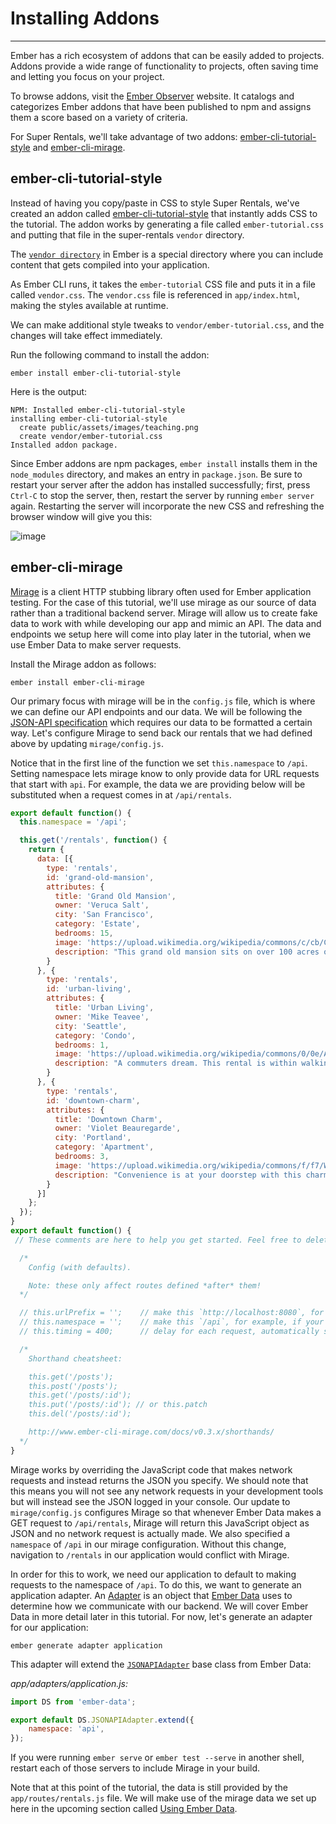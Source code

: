 # Installing Addons

---

Ember has a rich ecosystem of addons that can be easily added to projects. Addons provide a wide range of functionality to projects, often saving time and letting you focus on your project.

To browse addons, visit the [Ember Observer]() website. It catalogs and categorizes Ember addons that have been published to npm and assigns them a score based on a variety of criteria.

For Super Rentals, we'll take advantage of two addons: [ember-cli-tutorial-style](https://github.com/toddjordan/ember-cli-tutorial-style) and [ember-cli-mirage](http://www.ember-cli-mirage.com/).

## ember-cli-tutorial-style

Instead of having you copy/paste in CSS to style Super Rentals, we've created an addon called [ember-cli-tutorial-style](https://github.com/ember-learn/ember-cli-tutorial-style) that instantly adds CSS to the tutorial. The addon works by generating a file called `ember-tutorial.css` and putting that file in the super-rentals `vendor` directory.

The [`vendor directory`](https://guides.emberjs.com/release/addons-and-dependencies/managing-dependencies/#toc_other-assets) in Ember is a special directory where you can include content that gets compiled into your application.

As Ember CLI runs, it takes the `ember-tutorial` CSS file and puts it in a file called `vendor.css`. The `vendor.css` file is referenced in `app/index.html`, making the styles available at runtime.

We can make additional style tweaks to `vendor/ember-tutorial.css`, and the changes will take effect immediately.

Run the following command to install the addon:

`ember install ember-cli-tutorial-style`

Here is the output:

```
NPM: Installed ember-cli-tutorial-style
installing ember-cli-tutorial-style
  create public/assets/images/teaching.png
  create vendor/ember-tutorial.css
Installed addon package.
```

Since Ember addons are npm packages, `ember install` installs them in the `node_modules` directory, and makes an entry in `package.json`. Be sure to restart your server after the addon has installed successfully; first, press `Ctrl-C` to stop the server, then, restart the server by running `ember server` again. Restarting the server will incorporate the new CSS and refreshing the browser window will give you this:

![image](https://guides.emberjs.com/images/installing-addons/styled-super-rentals-basic.png)

## ember-cli-mirage

[Mirage]() is a client HTTP stubbing library often used for Ember application testing. For the case of this tutorial, we'll use mirage as our source of data rather than a traditional backend server. Mirage will allow us to create fake data to work with while developing our app and mimic an API. The data and endpoints we setup here will come into play later in the tutorial, when we use Ember Data to make server requests.

Install the Mirage addon as follows:

`ember install ember-cli-mirage`

Our primary focus with mirage will be in the `config.js` file, which is where we can define our API endpoints and our data. We will be following the [JSON-API specification](http://jsonapi.org/) which requires our data to be formatted a certain way. Let's configure Mirage to send back our rentals that we had defined above by updating `mirage/config.js`.

Notice that in the first line of the function we set `this.namespace` to `/api`. Setting namespace lets mirage know to only provide data for URL requests that start with `api`. For example, the data we are providing below will be substituted when a request comes in at `/api/rentals`.

```js
export default function() {
  this.namespace = '/api';

  this.get('/rentals', function() {
    return {
      data: [{
        type: 'rentals',
        id: 'grand-old-mansion',
        attributes: {
          title: 'Grand Old Mansion',
          owner: 'Veruca Salt',
          city: 'San Francisco',
          category: 'Estate',
          bedrooms: 15,
          image: 'https://upload.wikimedia.org/wikipedia/commons/c/cb/Crane_estate_(5).jpg',
          description: "This grand old mansion sits on over 100 acres of rolling hills and dense redwood forests."
        }
      }, {
        type: 'rentals',
        id: 'urban-living',
        attributes: {
          title: 'Urban Living',
          owner: 'Mike Teavee',
          city: 'Seattle',
          category: 'Condo',
          bedrooms: 1,
          image: 'https://upload.wikimedia.org/wikipedia/commons/0/0e/Alfonso_13_Highrise_Tegucigalpa.jpg',
          description: "A commuters dream. This rental is within walking distance of 2 bus stops and the Metro."
        }
      }, {
        type: 'rentals',
        id: 'downtown-charm',
        attributes: {
          title: 'Downtown Charm',
          owner: 'Violet Beauregarde',
          city: 'Portland',
          category: 'Apartment',
          bedrooms: 3,
          image: 'https://upload.wikimedia.org/wikipedia/commons/f/f7/Wheeldon_Apartment_Building_-_Portland_Oregon.jpg',
          description: "Convenience is at your doorstep with this charming downtown rental. Great restaurants and active night life are within a few feet."
        }
      }]
    };
  });
}
export default function() {
 // These comments are here to help you get started. Feel free to delete them.

  /*
    Config (with defaults).

    Note: these only affect routes defined *after* them!
  */

  // this.urlPrefix = '';    // make this `http://localhost:8080`, for example, if your API is on a different server
  // this.namespace = '';    // make this `/api`, for example, if your API is namespaced
  // this.timing = 400;      // delay for each request, automatically set to 0 during testing

  /*
    Shorthand cheatsheet:

    this.get('/posts');
    this.post('/posts');
    this.get('/posts/:id');
    this.put('/posts/:id'); // or this.patch
    this.del('/posts/:id');

    http://www.ember-cli-mirage.com/docs/v0.3.x/shorthands/
  */
}
```

Mirage works by overriding the JavaScript code that makes network requests and instead returns the JSON you specify. We should note that this means you will not see any network requests in your development tools but will instead see the JSON logged in your console. Our update to `mirage/config.js` configures Mirage so that whenever Ember Data makes a GET request to `/api/rentals`, Mirage will return this JavaScript object as JSON and no network request is actually made. We also specified a `namespace` of `/api` in our mirage configuration. Without this change, navigation to `/rentals` in our application would conflict with Mirage.

In order for this to work, we need our application to default to making requests to the namespace of `/api`. To do this, we want to generate an application adapter. An [Adapter](https://guides.emberjs.com/release/models/customizing-adapters/) is an object that [Ember Data](https://guides.emberjs.com/release/models/) uses to determine how we communicate with our backend. We will cover Ember Data in more detail later in this tutorial. For now, let's generate an adapter for our application:

`ember generate adapter application`

This adapter will extend the [`JSONAPIAdapter`](https://www.emberjs.com/api/ember-data/release/classes/DS.JSONAPIAdapter/) base class from Ember Data:

_app/adapters/application.js:_

```js
import DS from 'ember-data';

export default DS.JSONAPIAdapter.extend({
    namespace: 'api',
});
```

If you were running `ember serve` or `ember test --serve` in another shell, restart each of those servers to include Mirage in your build.

Note that at this point of the tutorial, the data is still provided by the `app/routes/rentals.js` file. We will make use of the mirage data we set up here in the upcoming section called [Using Ember Data](https://guides.emberjs.com/release/tutorial/ember-data/).
